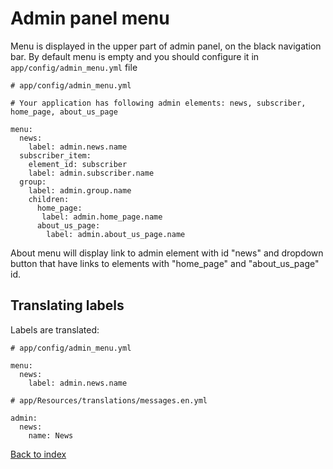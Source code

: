 # Admin panel menu

Menu is displayed in the upper part of admin panel, on the black navigation bar.
By default menu is empty and you should configure it in ``app/config/admin_menu.yml`` file

```
# app/config/admin_menu.yml

# Your application has following admin elements: news, subscriber, home_page, about_us_page

menu:
  news:
    label: admin.news.name
  subscriber_item:
    element_id: subscriber
    label: admin.subscriber.name
  group:
    label: admin.group.name
    children:
      home_page:
       label: admin.home_page.name
      about_us_page:
        label: admin.about_us_page.name
```

About menu will display link to admin element with id "news" and dropdown button that
have links to elements with "home_page" and "about_us_page" id.

## Translating labels

Labels are translated:

```
# app/config/admin_menu.yml

menu:
  news:
    label: admin.news.name
```

```
# app/Resources/translations/messages.en.yml

admin:
  news:
    name: News
```

[Back to index](index.md)
